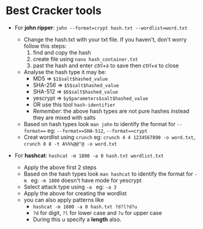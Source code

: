 # Best Cracker tools
 * For **john ripper**:
        `john --format=crypt hash.txt --wordlist=word.txt`
    * Change the hash.txt with your txt file. If you haven't, don't worry follow this steps:
        1. find and copy the hash
        2. create file using `nano hash_container.txt`
        3. past the hash and enter *ctrl+s* to save then *ctrl+x* to close
    * Analyse the hash type it may be:
        * MD5 => `$1$salt$hashed_value`
        * SHA-256 => `$5$salt$hashed_value`
        * SHA-512 => `$6$salt$hashed_value`
        * yescrypt => `$y$parameters$salt$hashed_value`
        * OR use this tool `hash-identifier`
        * *Remember*: the above hash types are not pure hashes instead they are mixed with salts
    * Based on hash types look `man john` to identify the format for `--format==`
        eg: `--format==SHA-512`, `--format==crypt`
    * Creat wordlist using `crunch`
        eg: `crunch 4 4 1234567890 -o word.txt`,
            `crunch 8 8 -t A%%%@@^@ -o word.txt`

      
* For **hashcat**:
        `hashcat -m 1800 -a 0 hash.txt wordlist.txt`
    * Apply the above first 2 steps
    * Based on the hash types look `man hashcat` to identify the format for `-m `
        eg: `-m 1800` doesn't have mode for yescrypt
    * Select attack type using `-a `
        eg: `-a 3`
    * Apply the above for creating the wordlist
    * you can also apply patterns like 
       - `hashcat -m 1800 -a 0 hash.txt ?d?l?d?u`
       - `?d` for digit, `?l` for lower case and `?u` for upper case
       - During this u specify a **length** also.
